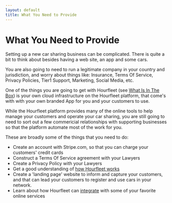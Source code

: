 ```yaml
---
layout: default
title: What You Need to Provide
---
```

# What You Need to Provide

Setting up a new car sharing business can be complicated. There is quite a bit to think about besides having a web site, an app and some cars.

You are also going to need to run a legitimate company in your country and jurisdiction, and worry about things like: Insurance, Terms Of Service, Privacy Policies, Tier1 Support, Marketing, Social Media, etc.

One of the things you are going to get with Hourfleet (see [What Is In The Box](inthebox.html)) is your own cloud infrastructure on the Hourfleet platform, that come's with with your own branded App for you and your customers to use.

While the Hourfleet platform provides many of the online tools to help manage your customers and operate your car sharing, you are still going to need to sort out a few commericial relationships with supporting businesses so that the platform automate most of the work for you.

These are broadly some of the things that you need to do:

* Create an account with Stripe.com, so that you can charge your customers' credit cards
* Construct a Terms Of Service agreement with your Lawyers
* Create a Privacy Policy with your Lawyers
* Get a good understanding of [how Hourfleet works](http://docs.hourfleet.com/howitworks.html)
* Create a 'landing page' website to inform and capture your customers, and that can lead your customers to register and use cars in your network.
* Learn about how Hourfleet can [integrate](http://docs.hourfleet.com/integrations.html) with some of your favorite online services
